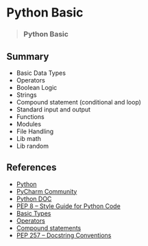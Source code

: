 # Python Basic

> ### Python Basic

## Summary
   
* Basic Data Types      
* Operators  
* Boolean Logic  
* Strings
* Compound statement (conditional and loop)  
* Standard input and output 
* Functions  
* Modules  
* File Handling  
* Lib math  
* Lib random  

## References  
*  [Python](https://www.python.org/downloads/)  
*  [PyCharm Community](https://www.jetbrains.com/pycharm/download/?section=windows)   
*  [Python DOC](https://docs.python.org/3/library/index.html)  
*  [PEP 8 – Style Guide for Python Code](https://peps.python.org/pep-0008/)  
* [Basic Types](https://docs.python.org/3/library/stdtypes.html)  
* [Operators](https://docs.python.org/3/library/operator.html)
* [Compound statements](https://docs.python.org/3/reference/compound_stmts.html)
* [PEP 257 – Docstring Conventions](https://www.python.org/dev/peps/pep-0257/)
